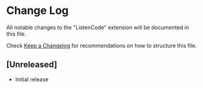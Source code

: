 # Change Log

All notable changes to the "ListenCode" extension will be documented in this file.

Check [Keep a Changelog](http://keepachangelog.com/) for recommendations on how to structure this file.

## [Unreleased]

- Initial release